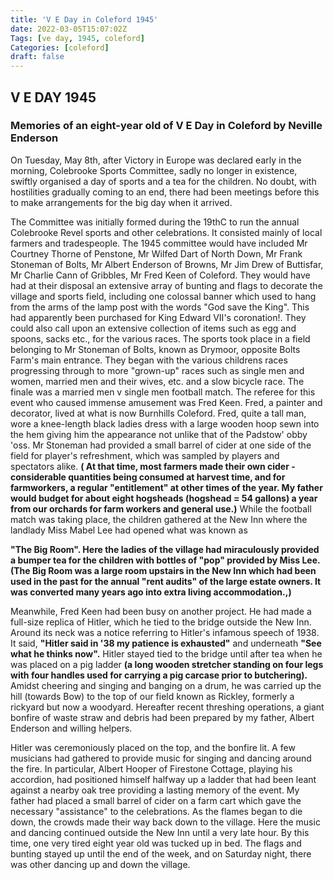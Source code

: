 ```yaml
---
title: 'V E Day in Coleford 1945'
date: 2022-03-05T15:07:02Z
Tags: [ve day, 1945, coleford]
Categories: [coleford]
draft: false
---
```


## V E DAY 1945
### Memories of an eight-year old of V E Day in Coleford by Neville Enderson

On Tuesday, May 8th, after Victory in Europe was declared early in the morning, Colebrooke Sports Committee, sadly no longer in existence, swiftly organised a day of sports and a tea for the children.
No doubt, with hostilities gradually coming to an end, there had been meetings before this to make arrangements for the big day when it arrived. 

The Committee was initially formed during the 19thC to run the annual Colebrooke Revel sports and other celebrations. It consisted mainly of local farmers and tradespeople. The 1945 committee would have included Mr Courtney Thorne of Penstone, Mr Wilfed Dart of North Down, Mr Frank Stoneman of Bolts, Mr Albert Enderson of Browns, Mr Jim Drew of Buttisfar, Mr Charlie Cann of Gribbles, Mr Fred Keen of Coleford. They would have had at their disposal an extensive array of bunting and flags to decorate the village and sports field, including one colossal banner which used to hang from the arms of the lamp post with the words "God save the King". This had apparently been purchased for King Edward VII's coronation!. They could also call upon an extensive collection of items such as egg and spoons, sacks etc., for the various races. The sports took place in a field belonging to Mr Stoneman of Bolts, known as Drymoor, opposite Bolts Farm's main entrance. They began with the various childrens races progressing through to more "grown-up" races such as single men and women, married men and their wives, etc. and a slow bicycle race. The finale was a married men v single men football match. The referee for this event who caused immense amusement was Fred Keen. Fred, a painter and decorator, lived at what is now Burnhills Coleford. Fred, quite a tall man, wore a knee-length black ladies dress with a large wooden hoop sewn into the hem giving him the appearance not unlike that of the Padstow' obby 'oss. Mr Stoneman had provided a small barrel of cider at one side of the field for player's refreshment, which was sampled by players and spectators alike. 
**( At that time, most farmers made their own cider - considerable quantities being consumed at harvest time, and for farmworkers, a regular "entitlement" at other times of the year. My father would budget for about eight hogsheads (hogshead = 54 gallons) a year from our orchards for farm workers and general use.)** 
While the football match was taking place, the children gathered at the New Inn where the landlady Miss Mabel Lee had opened what was known as 

**"The Big Room". Here the ladies of the village had miraculously provided a bumper tea for the children with bottles of "pop" provided by Miss Lee. (The Big Room was a large room upstairs in the New Inn which had been used in the past for the annual "rent audits" of the large estate owners. It was converted many years ago into extra living accommodation.,)**

Meanwhile, Fred Keen had been busy on another project. He had made a full-size replica of Hitler, which he tied to the bridge outside the New Inn. Around its neck was a notice referring to Hitler's infamous speech of 1938. It said, **"Hitler said in '38 my patience is exhausted"** and underneath **"See what he thinks now".** Hitler stayed tied to the bridge until after tea when he was placed on a pig ladder **(a long wooden stretcher standing on four legs with four handles used for carrying a pig carcase prior to butchering).** Amidst cheering and singing and banging on a drum, he was carried up the hill (towards Bow) to the top of our field known as Rickley, formerly a rickyard but now a woodyard. Hereafter recent threshing operations, a giant bonfire of waste straw and debris had been prepared by my father, Albert Enderson and willing helpers.

Hitler was ceremoniously placed on the top, and the bonfire lit. A few musicians had gathered to provide music for singing and dancing around the fire. In particular, Albert Hooper of Firestone Cottage, playing his accordion, had positioned himself halfway up a ladder that had been leant against a nearby oak tree providing a lasting memory of the event. My father had placed a small barrel of cider on a farm cart which gave the necessary "assistance" to the celebrations. As the flames began to die down, the crowds made their way back down to the village. Here the music and dancing continued outside the New Inn until a very late hour. By this time, one very tired eight year old was tucked up in bed. The flags and bunting stayed up until the end of the week, and on Saturday night, there was other dancing up and down the village.



